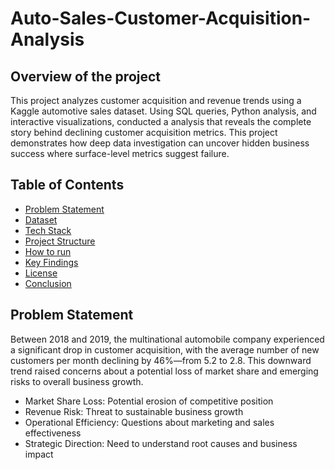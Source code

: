 # Auto-Sales-Customer-Acquisition-Analysis

## Overview of the project 

This project analyzes customer acquisition and revenue trends using a Kaggle automotive sales dataset. Using SQL queries, Python analysis, and interactive visualizations, conducted a analysis that reveals the complete story behind declining customer acquisition metrics. This project demonstrates how deep data investigation can uncover hidden business success where surface-level metrics suggest failure.

## Table of Contents 
* [Problem Statement](#Problem-Statement)
* [Dataset](#Dataset)
* [Tech Stack](#Tech-Stack)
* [Project Structure](#Project-Structure)
* [How to run](#How-to-run)
* [Key Findings](#Key-Findings)
* [License](#License)
* [Conclusion](#Conclusion)

## Problem Statement 

Between 2018 and 2019, the multinational automobile company experienced a significant drop in customer acquisition, with the average number of new customers per month declining by 46%—from 5.2 to 2.8. This downward trend raised concerns about a potential loss of market share and emerging risks to overall business growth.

* Market Share Loss: Potential erosion of competitive position
* Revenue Risk: Threat to sustainable business growth
* Operational Efficiency: Questions about marketing and sales effectiveness
* Strategic Direction: Need to understand root causes and business impact

